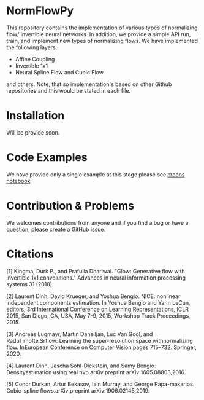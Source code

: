 # NormFlowPy
This repository contains the implementation of various types of normalizing flow/ invertible neural networks. In addition, we provide a simple API run, train, and implement new types of normalizing flows.
We have implemented the following layers:

* Affine Coupling
* Invertible 1x1 
* Neural Spline Flow and Cubic Flow

and others. Note, that so implementation's based on other Github repositories and this would be stated in each file.

# Installation

Will be provide soon. 

# Code Examples 

We have provide only a single example at this stage please see [moons notebook](https://github.com/haihabi/NormFlowPy/blob/main/examples/moons_glow_example.ipynb)

# Contribution & Problems

We welcomes contributions from anyone and if you find a bug or have a question, please create a GitHub issue.

# Citations

[1] Kingma, Durk P., and Prafulla Dhariwal. "Glow: Generative flow with invertible 1x1 convolutions." Advances in neural information processing systems 31 (2018).

[2] Laurent Dinh, David Krueger, and Yoshua Bengio. NICE: nonlinear independent components estimation. In Yoshua Bengio
and Yann LeCun, editors, 3rd International Conference on
Learning Representations, ICLR 2015, San Diego, CA, USA,
May 7-9, 2015, Workshop Track Proceedings, 2015.

[3] Andreas Lugmayr, Martin Danelljan, Luc Van Gool, and RaduTimofte.Srflow:  Learning  the  super-resolution  space  withnormalizing flow. InEuropean Conference on Computer Vision,pages 715–732. Springer, 2020.

[4]  Laurent Dinh, Jascha Sohl-Dickstein, and Samy Bengio. Densityestimation  using  real  nvp.arXiv preprint arXiv:1605.08803,2016.

[5] Conor Durkan, Artur Bekasov, Iain Murray, and George Papa-makarios. Cubic-spline flows.arXiv preprint arXiv:1906.02145,2019.
